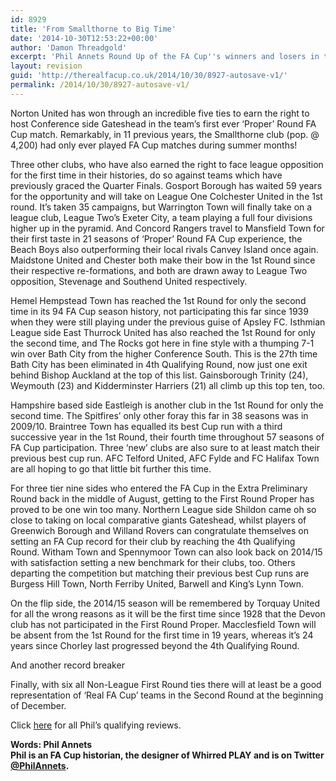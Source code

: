 ```yaml
---
id: 8929
title: 'From Smallthorne to Big Time'
date: '2014-10-30T12:53:22+00:00'
author: 'Damon Threadgold'
excerpt: 'Phil Annets Round Up of the FA Cup''s winners and losers in the 4th Qualifying Round. Torquay fail to make the 1st Round for the first time in 86 years!'
layout: revision
guid: 'http://therealfacup.co.uk/2014/10/30/8927-autosave-v1/'
permalink: /2014/10/30/8927-autosave-v1/
---
```


Norton United has won through an incredible five ties to earn the right to host Conference side Gateshead in the team’s first ever ‘Proper’ Round FA Cup match. Remarkably, in 11 previous years, the Smallthorne club (pop. @ 4,200) had only ever played FA Cup matches during summer months!

Three other clubs, who have also earned the right to face league opposition for the first time in their histories, do so against teams which have previously graced the Quarter Finals. Gosport Borough has waited 59 years for the opportunity and will take on League One Colchester United in the 1st round. It’s taken 35 campaigns, but Warrington Town will finally take on a league club, League Two’s Exeter City, a team playing a full four divisions higher up in the pyramid. And Concord Rangers travel to Mansfield Town for their first taste in 21 seasons of ‘Proper’ Round FA Cup experience, the Beach Boys also outperforming their local rivals Canvey Island once again. Maidstone United and Chester both make their bow in the 1st Round since their respective re-formations, and both are drawn away to League Two opposition, Stevenage and Southend United respectively.

Hemel Hempstead Town has reached the 1st Round for only the second time in its 94 FA Cup season history, not participating this far since 1939 when they were still playing under the previous guise of Apsley FC. Isthmian League side East Thurrock United has also reached the 1st Round for only the second time, and The Rocks got here in fine style with a thumping 7-1 win over Bath City from the higher Conference South. This is the 27th time Bath City has been eliminated in 4th Qualifying Round, now just one exit behind Bishop Auckland at the top of this list. Gainsborough Trinity (24), Weymouth (23) and Kidderminster Harriers (21) all climb up this top ten, too.

Hampshire based side Eastleigh is another club in the 1st Round for only the second time. The Spitfires’ only other foray this far in 38 seasons was in 2009/10. Braintree Town has equalled its best Cup run with a third successive year in the 1st Round, their fourth time throughout 57 seasons of FA Cup participation. Three ‘new’ clubs are also sure to at least match their previous best cup run. AFC Telford United, AFC Fylde and FC Halifax Town are all hoping to go that little bit further this time.

For three tier nine sides who entered the FA Cup in the Extra Preliminary Round back in the middle of August, getting to the First Round Proper has proved to be one win too many. Northern League side Shildon came oh so close to taking on local comparative giants Gateshead, whilst players of Greenwich Borough and Willand Rovers can congratulate themselves on setting an FA Cup record for their club by reaching the 4th Qualifying Round. Witham Town and Spennymoor Town can also look back on 2014/15 with satisfaction setting a new benchmark for their clubs, too. Others departing the competition but matching their previous best Cup runs are Burgess Hill Town, North Ferriby United, Barwell and King’s Lynn Town.

On the flip side, the 2014/15 season will be remembered by Torquay United for all the wrong reasons as it will be the first time since 1928 that the Devon club has not participated in the First Round Proper. Macclesfield Town will be absent from the 1st Round for the first time in 19 years, whereas it’s 24 years since Chorley last progressed beyond the 4th Qualifying Round.

And another record breaker

Finally, with six all Non-League First Round ties there will at least be a good representation of ‘Real FA Cup’ teams in the Second Round at the beginning of December.

Click [here](http://therealfacup.co.uk/?s=phil+annets) for all Phil’s qualifying reviews.

**Words: Phil Annets  
Phil is an FA Cup historian, the designer of Whirred PLAY and is on Twitter [@PhilAnnets](https://twitter.com/PhilAnnets).**